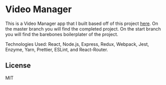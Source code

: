 # Video Manager

This is a Video Manager app that I built based off of this project [here][gh-page]. On the master branch you will find the completed project. On the start branch you will find the barebones boilerplater of the project.

Technologies Used: React, Node.js, Express, Redux, Webpack, Jest, Enzyme, Yarn, Prettier, ESLint, and React-Router.

## License

MIT

[gh-page]: http://btholt.github.io/complete-intro-to-react/
